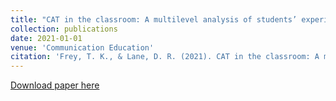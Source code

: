 ```yaml
---
title: "CAT in the classroom: A multilevel analysis of students’ experiences with instructor nonaccommodation"
collection: publications
date: 2021-01-01
venue: 'Communication Education'
citation: 'Frey, T. K., & Lane, D. R. (2021). CAT in the classroom: A multilevel analysis of students’ experiences with instructor nonaccommodation. <i>Communication Education, 70</i>(3), 223-246. https://doi.org/10.1080/03634523.2021.1903521'
---
```


[Download paper here](http://tkodyfrey.github.io/files/CAT.pdf)

